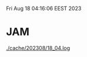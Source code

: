 Fri Aug 18 04:16:06 EEST 2023
# JAM
<a href='./cache/202308/18_04.log'>./cache/202308/18_04.log</a>
